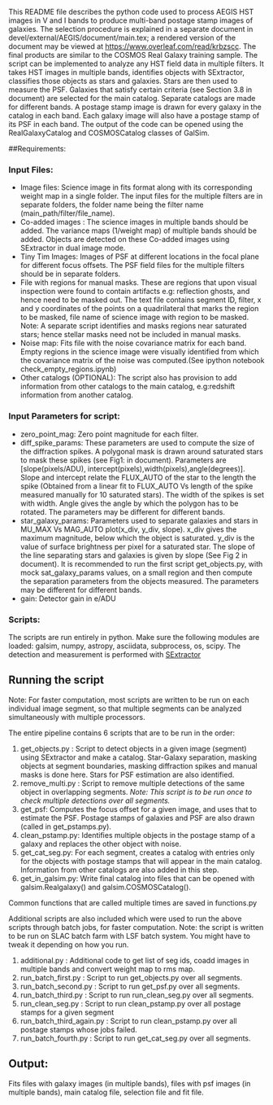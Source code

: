 This README file describes the python code used to process AEGIS HST images in V and I bands to produce multi-band postage stamp images of galaxies. The selection procedure is explained in a separate document in devel/external/AEGIS/document/main.tex; a rendered version of the document may be viewed at https://www.overleaf.com/read/krbzscc. 
The final products are similar to the COSMOS Real Galaxy training sample.
The script can be implemented to analyze any HST field data in multiple filters. It takes HST images in multiple bands, identifies objects with SExtractor, classifies those objects as stars and galaxies. Stars are then used to measure the PSF. Galaxies that satisfy certain criteria (see Section 3.8 in document) are selected for the main catalog. Separate catalogs are made for different bands. A postage stamp image is drawn for every galaxy in the catalog in each band. Each galaxy image will also have a postage stamp of its PSF in each band. The output of the code can be opened using the RealGalaxyCatalog and COSMOSCatalog classes of GalSim.

##Requirements:
### Input Files:
* Image files: Science image in fits format along with its corresponding weight map in a single folder. The input files for the multiple filters are in separate folders, the folder name being the filter name (main_path/filter/file_name).
* Co-added images : The science images in multiple bands should be added. The variance maps (1/weight map) of multiple bands should be added. Objects are detected on these Co-added images using SExtractor in dual image mode.  
* Tiny Tim Images: Images of PSF at different locations in the focal plane for different focus offsets. The PSF field files for the multiple filters should be in  separate folders.
* File with regions for manual masks. These are regions that upon visual inspection were found to contain artifacts e.g: reflection ghosts, and hence need to be masked out. The text file contains segment ID, filter, x and y coordinates of the points on a quadrilateral that marks the region to be masked, file name of science image with region to be masked. Note: A separate script identifies and masks regions near saturated stars; hence stellar masks need not be included in manual masks.
* Noise map: Fits file with the noise covariance matrix for each band. Empty regions in the science image were visually identified from which the covariance matrix of the noise was computed.(See ipython notebook check_empty_regions.ipynb)
* Other catalogs (OPTIONAL): The script also has provision to add information from other catalogs to the main catalog, e.g:redshift information from another catalog.

### Input Parameters for script:
* zero_point_mag: Zero point magnitude for each filter.
* diff_spike_params: These parameters are used to compute the size of the diffraction spikes. A polygonal mask is drawn around saturated stars to mask these spikes (see Fig1: in document).  Parameters are [slope(pixels/ADU), intercept(pixels),width(pixels),angle(degrees)]. Slope and intercept relate the FLUX_AUTO of the star to the length the spike (Obtained from a linear fit to FLUX_AUTO Vs length of the spike measured manually for 10 saturated stars). The width of the spikes is set with width. Angle gives the angle by which the polygon has to be rotated. The parameters may be different for different bands. 
* star_galaxy_params: Parameters used to separate galaxies and stars in MU_MAX Vs MAG_AUTO plot(x_div, y_div, slope). x_div gives the maximum magnitude, below which the object is saturated. y_div is the value of surface brightness per pixel for a saturated star. The slope of the line separating stars and galaxies is given by slope (See Fig 2 in document). It is recommended to run the first script get_objects.py, with mock sat_galaxy_params values, on a small region and then compute the separation parameters from the objects measured. The parameters may be different for different bands.
* gain: Detector gain in e/ADU 

### Scripts: 
The scripts are run entirely in python. Make sure the following modules are loaded:
galsim, numpy, astropy, asciidata, subprocess, os, scipy.
The detection and measurement is performed with [SExtractor](http://www.astromatic.net/software/sextractor)

## Running the script
Note: For faster computation, most scripts are written to be run on each individual image segment, so that multiple segments can be analyzed simultaneously with multiple processors.

The entire pipeline contains 6 scripts that are to be run in the order:

1. get_objects.py : Script to detect objects in a given image (segment) using SExtractor and make a catalog. Star-Galaxy separation, masking objects at segment boundaries, masking diffraction spikes and manual masks is done here. Stars for PSF estimation are also identified. 
2. remove_multi.py : Script to remove multiple detections of the same object in overlapping segments. *Note: This script is to be run once to check multiple detections over all segments.*
3. get_psf: Computes the focus offset for a given image, and uses that to estimate the PSF. Postage stamps of galaxies and PSF  are also drawn (called in get_pstamps.py).
4. clean_pstamp.py: Identifies multiple objects in the postage stamp of a galaxy and replaces the other object with noise.  
5. get_cat_seg.py: For each segment, creates a catalog with entries only for the objects with postage stamps that will appear in the main catalog. Information from other catalogs are also added in this step.
6. get_in_galsim.py: Write final catalog into files that can be opened with galsim.Realgalaxy() and galsim.COSMOSCatalog().

Common functions that are called multiple times are saved in functions.py

 Additional scripts are also included which were used to run the above scripts through batch jobs, for faster computation. Note: the script is written to be run on SLAC batch farm with LSF batch system. You might have to tweak it depending on how you run.

 1. additional.py : Additional code to get list of seg ids, coadd images in multiple bands and convert weight map to rms map.
 2. run_batch_first.py : Script to run get_objects.py over all segments.
 3. run_batch_second.py : Script to run get_psf.py over all segments.
 4. run_batch_third.py : Script to run run_clean_seg.py  over all segments.
 5. run_clean_seg.py : Script to run clean_pstamp.py over all postage stamps for a given segment
 6. run_batch_third_again.py : Script to run clean_pstamp.py over all postage stamps whose jobs failed.
 7. run_batch_fourth.py : Script to run get_cat_seg.py  over all segments.




## Output:
Fits files with galaxy images (in multiple bands), files with psf images (in 
multiple bands), main catalog file, selection file and fit file.

